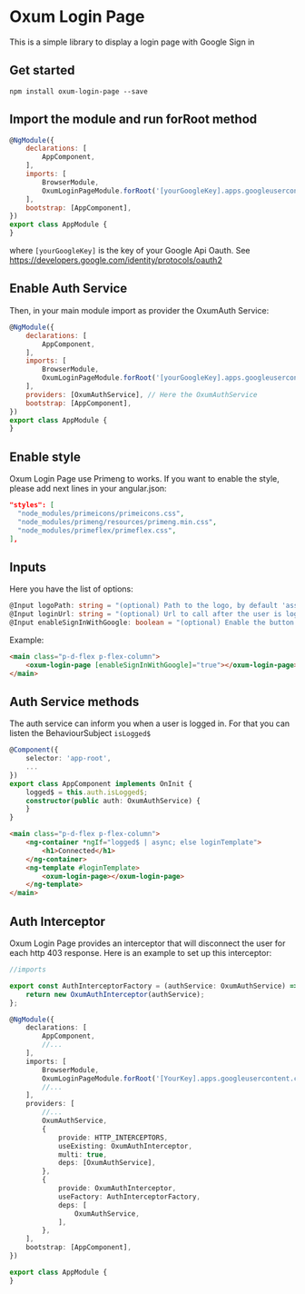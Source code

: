 # Oxum Login Page

This is a simple library to display a login page with Google Sign in

## Get started
```
npm install oxum-login-page --save
```

## Import the module and run forRoot method
```js
@NgModule({
    declarations: [
        AppComponent,
    ],
    imports: [
        BrowserModule,
        OxumLoginPageModule.forRoot('[yourGoogleKey].apps.googleusercontent.com'),
    ],
    bootstrap: [AppComponent],
})
export class AppModule {
}
```
where `[yourGoogleKey]` is the key of your Google Api Oauth. See https://developers.google.com/identity/protocols/oauth2

## Enable Auth Service
Then, in your main module import as provider the OxumAuth Service:

```js
@NgModule({
    declarations: [
        AppComponent,
    ],
    imports: [
        BrowserModule,
        OxumLoginPageModule.forRoot('[yourGoogleKey].apps.googleusercontent.com'),
    ],
    providers: [OxumAuthService], // Here the OxumAuthService
    bootstrap: [AppComponent],
})
export class AppModule {
}
```

## Enable style
Oxum Login Page use Primeng to works. If you want to enable the style, please add next lines in your angular.json:

```json
"styles": [
  "node_modules/primeicons/primeicons.css",
  "node_modules/primeng/resources/primeng.min.css",
  "node_modules/primeflex/primeflex.css",
],
``` 
## Inputs

Here you have the list of options:

```ts
@Input logoPath: string = "(optional) Path to the logo, by default 'assets/logo.png'";
@Input loginUrl: string = "(optional) Url to call after the user is logged.";
@Input enableSignInWithGoogle: boolean = "(optional) Enable the button sign in with Google";
```
Example:

```html
<main class="p-d-flex p-flex-column">
    <oxum-login-page [enableSignInWithGoogle]="true"></oxum-login-page>
</main>
```
## Auth Service methods
The auth service can inform you when a user is logged in. For that you can listen the BehaviourSubject `isLogged$`
```ts
@Component({
    selector: 'app-root',
    ...
})
export class AppComponent implements OnInit {
    logged$ = this.auth.isLogged$;
    constructor(public auth: OxumAuthService) {
    }
}

```

```html
<main class="p-d-flex p-flex-column">
    <ng-container *ngIf="logged$ | async; else loginTemplate">
        <h1>Connected</h1>
    </ng-container>
    <ng-template #loginTemplate>
        <oxum-login-page></oxum-login-page>
    </ng-template>
</main>
```

## Auth Interceptor
Oxum Login Page provides an interceptor that will disconnect the user for each http 403 response.
Here is an example to set up this interceptor:

```ts
//imports

export const AuthInterceptorFactory = (authService: OxumAuthService) => {
    return new OxumAuthInterceptor(authService);
};

@NgModule({
    declarations: [
        AppComponent, 
        //...
    ],
    imports: [
        BrowserModule,
        OxumLoginPageModule.forRoot('[YourKey].apps.googleusercontent.com'),
        //...
    ],
    providers: [
        //...
        OxumAuthService,
        {
            provide: HTTP_INTERCEPTORS,
            useExisting: OxumAuthInterceptor,
            multi: true,
            deps: [OxumAuthService],
        },
        {
            provide: OxumAuthInterceptor,
            useFactory: AuthInterceptorFactory,
            deps: [
                OxumAuthService,
            ],
        },
    ],
    bootstrap: [AppComponent],
})

export class AppModule {
}

```
